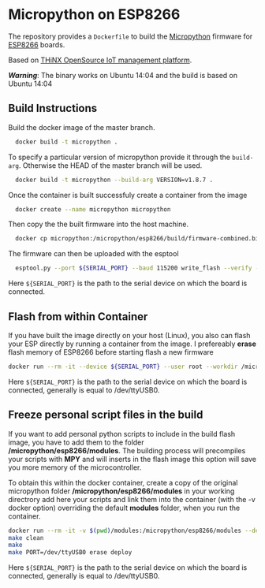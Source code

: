 Micropython on ESP8266
======================
The repository provides a `Dockerfile` to build the [Micropython](https://micropython.org/) firmware for [ESP8266](https://en.wikipedia.org/wiki/ESP8266) boards.

Based on [THiNX OpenSource IoT management platform](https://thinx.cloud).

***Warning***: The binary works on Ubuntu 14:04 and the build is based on Ubuntu 14:04

Build Instructions
------------------

Build the docker image of the master branch.

```bash
  docker build -t micropython .
```

To specify a particular version of micropython provide it through the `build-arg`. Otherwise the HEAD of the master branch will be used.

```bash
  docker build -t micropython --build-arg VERSION=v1.8.7 .
```


Once the container is built successfuly create a container from the image

```bash
  docker create --name micropython micropython
```

Then copy the the built firmware into the host machine.

```bash
  docker cp micropython:/micropython/esp8266/build/firmware-combined.bin firmware-combined.bin
```

The firmware can then be uploaded with the esptool

```bash
  esptool.py --port ${SERIAL_PORT} --baud 115200 write_flash --verify --flash_size=8m 0 firmware-combined.bin
```

Here `${SERIAL_PORT}` is the path to the serial device on which the board is connected.

Flash from within Container
---------------------------

If you have built the image directly on your host (Linux), you also can flash your ESP directly by running a container from the image.
I prefereably **erase** flash memory of ESP8266 before starting flash a new firmware

```bash
docker run --rm -it --device ${SERIAL_PORT} --user root --workdir /micropython/esp8266 micropython make PORT=${SERIAL_PORT} erase deploy
```

Here `${SERIAL_PORT}` is the path to the serial device on which the board is connected, generally is equal to /dev/ttyUSB0.


Freeze personal script files in the build
-----------------------------------------

If you want to add personal python scripts to include in the build flash image, you have to add them to the folder **/micropython/esp8266/modules**.
The building process will precompiles your scripts with **MPY** and will inserts in the flash image this option will save you more memory of the microcontroller.

To obtain this within the docker container, create a copy of the original micropython folder **/micropython/esp8266/modules** in your working directrory
add here your scripts and link them into the container (with the -v docker option) overriding the default **modules** folder, when you run the container.


```bash
docker run --rm -it -v $(pwd)/modules:/micropython/esp8266/modules --device ${SERIAL_PORT} --user root --workdir /micropython/esp8266 esp /bin/bash
make clean
make 
make PORT=/dev/ttyUSB0 erase deploy
```

Here `${SERIAL_PORT}` is the path to the serial device on which the board is connected, generally is equal to /dev/ttyUSB0.

